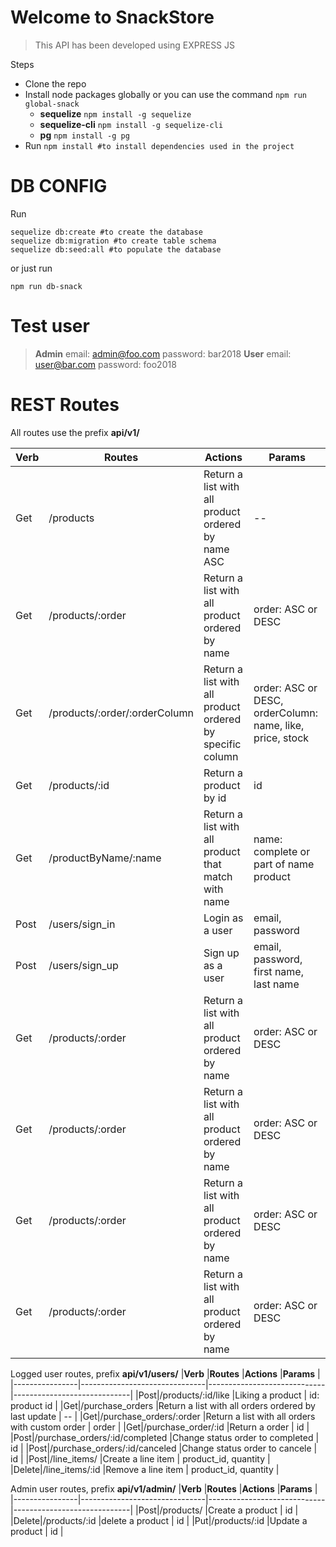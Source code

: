 
# Welcome to SnackStore


> This API has been developed using EXPRESS JS

Steps

 - Clone the repo
 - Install node packages globally or you can use the command `npm run global-snack`
	 - **sequelize**  `npm install -g sequelize`
	 - **sequelize-cli**   `npm install -g sequelize-cli`
	 - **pg**  `npm install -g pg`
 - Run `npm install #to install dependencies used in the project`

# DB CONFIG

Run

    sequelize db:create #to create the database
	sequelize db:migration #to create table schema
	sequelize db:seed:all #to populate the database

or just run

    npm run db-snack

# Test user

> **Admin**
> email: admin@foo.com
> password: bar2018
> **User**
> email: user@bar.com
> password: foo2018


# REST Routes

All routes use the prefix **api/v1/**

|**Verb**        |**Routes**                          |**Actions**                         |**Params**                         |
|----------------|-------------------------------|-----------------------------|-----------------------------|
|Get|/products            |Return a list with all product ordered by name ASC            | -- |
|Get |/products/:order          |Return a list with all product ordered by name           |   order: ASC or DESC          |
|Get |/products/:order/:orderColumn         |Return a list with all product ordered by specific column         |   order: ASC or DESC, orderColumn: name, like, price, stock          |
|Get |/products/:id          |Return a product by id           |   id          |
|Get |/productByName/:name          |Return a list with all product that match with name         |   name: complete or part of name  product          |
|Post |/users/sign_in          |Login as a user           |   email, password          |
|Post |/users/sign_up          |Sign up as a user          |   email, password, first name, last name          |
|Get |/products/:order          |Return a list with all product ordered by name           |   order: ASC or DESC          |
|Get |/products/:order          |Return a list with all product ordered by name           |   order: ASC or DESC          |
|Get |/products/:order          |Return a list with all product ordered by name           |   order: ASC or DESC          |
|Get |/products/:order          |Return a list with all product ordered by name           |   order: ASC or DESC          |

Logged user routes, prefix **api/v1/users/**
|**Verb**        |**Routes**                          |**Actions**                         |**Params**                         |
|----------------|-------------------------------|-----------------------------|-----------------------------|
|Post|/products/:id/like           |Liking a product           | id: product id |
|Get|/purchase_orders           |Return a list with all orders ordered by last update        | -- |
|Get|/purchase_orders/:order         |Return a list with all orders with custom order        | order |
|Get|/purchase_order/:id          |Return a  order       | id |
|Post|/purchase_orders/:id/completed          |Change status order to completed     | id |
|Post|/purchase_orders/:id/canceled         |Change status order to cancele       | id |
|Post|/line_items/         |Create a line item       | product_id, quantity |
|Delete|/line_items/:id      |Remove a line item       | product_id, quantity |

Admin user routes, prefix **api/v1/admin/**
|**Verb**        |**Routes**                          |**Actions**                         |**Params**                         |
|----------------|-------------------------------|-----------------------------|-----------------------------|
|Post|/products/         |Create a product           | id |
|Delete|/products/:id        |delete a product           | id |
|Put|/products/:id       |Update a product           | id |
